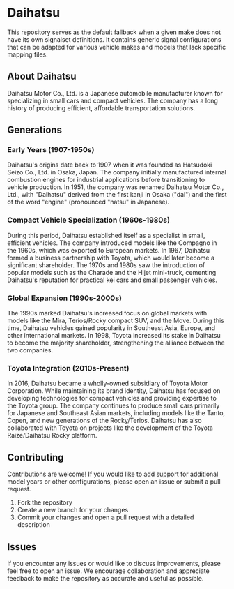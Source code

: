# Daihatsu

This repository serves as the default fallback when a given make does not have its own signalset definitions. It contains generic signal configurations that can be adapted for various vehicle makes and models that lack specific mapping files.

## About Daihatsu

Daihatsu Motor Co., Ltd. is a Japanese automobile manufacturer known for specializing in small cars and compact vehicles. The company has a long history of producing efficient, affordable transportation solutions.

## Generations

### Early Years (1907-1950s)

Daihatsu's origins date back to 1907 when it was founded as Hatsudoki Seizo Co., Ltd. in Osaka, Japan. The company initially manufactured internal combustion engines for industrial applications before transitioning to vehicle production. In 1951, the company was renamed Daihatsu Motor Co., Ltd., with "Daihatsu" derived from the first kanji in Osaka ("dai") and the first of the word "engine" (pronounced "hatsu" in Japanese).

### Compact Vehicle Specialization (1960s-1980s)

During this period, Daihatsu established itself as a specialist in small, efficient vehicles. The company introduced models like the Compagno in the 1960s, which was exported to European markets. In 1967, Daihatsu formed a business partnership with Toyota, which would later become a significant shareholder. The 1970s and 1980s saw the introduction of popular models such as the Charade and the Hijet mini-truck, cementing Daihatsu's reputation for practical kei cars and small passenger vehicles.

### Global Expansion (1990s-2000s)

The 1990s marked Daihatsu's increased focus on global markets with models like the Mira, Terios/Rocky compact SUV, and the Move. During this time, Daihatsu vehicles gained popularity in Southeast Asia, Europe, and other international markets. In 1998, Toyota increased its stake in Daihatsu to become the majority shareholder, strengthening the alliance between the two companies.

### Toyota Integration (2010s-Present)

In 2016, Daihatsu became a wholly-owned subsidiary of Toyota Motor Corporation. While maintaining its brand identity, Daihatsu has focused on developing technologies for compact vehicles and providing expertise to the Toyota group. The company continues to produce small cars primarily for Japanese and Southeast Asian markets, including models like the Tanto, Copen, and new generations of the Rocky/Terios. Daihatsu has also collaborated with Toyota on projects like the development of the Toyota Raize/Daihatsu Rocky platform.

## Contributing

Contributions are welcome! If you would like to add support for additional model years or other configurations, please open an issue or submit a pull request.

1. Fork the repository
2. Create a new branch for your changes
3. Commit your changes and open a pull request with a detailed description

## Issues

If you encounter any issues or would like to discuss improvements, please feel free to open an issue. We encourage collaboration and appreciate feedback to make the repository as accurate and useful as possible.
